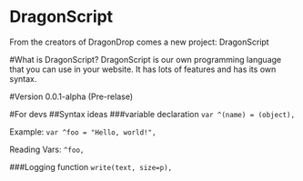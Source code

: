 # DragonScript
From the creators of DragonDrop comes a new project: DragonScript

#What is DragonScript?
DragonScript is our own programming language that you can use in your website. It has lots of features and has its own syntax.

#Version
0.0.1-alpha (Pre-relase)

#For devs
##Syntax ideas
###variable declaration
`var ^(name) = (object),`

Example:
`var ^foo = "Hello, world!",`

Reading Vars:
`^foo,`

###Logging function
`write(text, size=p),`

